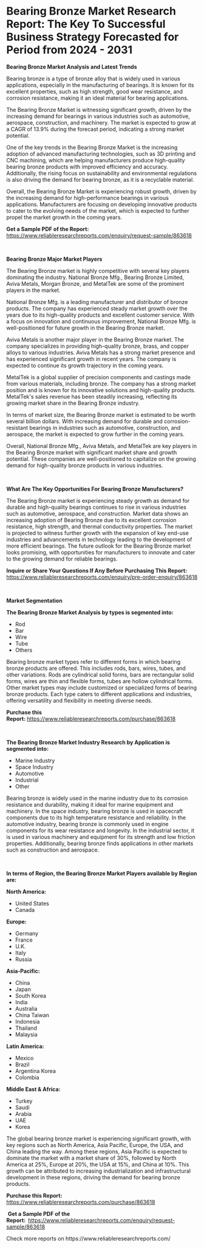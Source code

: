 <p><h1>Bearing Bronze Market Research Report: The Key To Successful Business Strategy Forecasted for Period from 2024 - 2031</h1></p><p><strong>Bearing Bronze Market Analysis and Latest Trends</strong></p>
<p><p>Bearing bronze is a type of bronze alloy that is widely used in various applications, especially in the manufacturing of bearings. It is known for its excellent properties, such as high strength, good wear resistance, and corrosion resistance, making it an ideal material for bearing applications.</p><p>The Bearing Bronze Market is witnessing significant growth, driven by the increasing demand for bearings in various industries such as automotive, aerospace, construction, and machinery. The market is expected to grow at a CAGR of 13.9% during the forecast period, indicating a strong market potential.</p><p>One of the key trends in the Bearing Bronze Market is the increasing adoption of advanced manufacturing technologies, such as 3D printing and CNC machining, which are helping manufacturers produce high-quality bearing bronze products with improved efficiency and accuracy. Additionally, the rising focus on sustainability and environmental regulations is also driving the demand for bearing bronze, as it is a recyclable material.</p><p>Overall, the Bearing Bronze Market is experiencing robust growth, driven by the increasing demand for high-performance bearings in various applications. Manufacturers are focusing on developing innovative products to cater to the evolving needs of the market, which is expected to further propel the market growth in the coming years.</p></p>
<p><strong>Get a Sample PDF of the Report:&nbsp;</strong> <a href="https://www.reliableresearchreports.com/enquiry/request-sample/863618">https://www.reliableresearchreports.com/enquiry/request-sample/863618</a></p>
<p>&nbsp;</p>
<p><strong>Bearing Bronze Major Market Players</strong></p>
<p><p>The Bearing Bronze market is highly competitive with several key players dominating the industry. National Bronze Mfg., Bearing Bronze Limited, Aviva Metals, Morgan Bronze, and MetalTek are some of the prominent players in the market.</p><p>National Bronze Mfg. is a leading manufacturer and distributor of bronze products. The company has experienced steady market growth over the years due to its high-quality products and excellent customer service. With a focus on innovation and continuous improvement, National Bronze Mfg. is well-positioned for future growth in the Bearing Bronze market.</p><p>Aviva Metals is another major player in the Bearing Bronze market. The company specializes in providing high-quality bronze, brass, and copper alloys to various industries. Aviva Metals has a strong market presence and has experienced significant growth in recent years. The company is expected to continue its growth trajectory in the coming years.</p><p>MetalTek is a global supplier of precision components and castings made from various materials, including bronze. The company has a strong market position and is known for its innovative solutions and high-quality products. MetalTek's sales revenue has been steadily increasing, reflecting its growing market share in the Bearing Bronze industry.</p><p>In terms of market size, the Bearing Bronze market is estimated to be worth several billion dollars. With increasing demand for durable and corrosion-resistant bearings in industries such as automotive, construction, and aerospace, the market is expected to grow further in the coming years.</p><p>Overall, National Bronze Mfg., Aviva Metals, and MetalTek are key players in the Bearing Bronze market with significant market share and growth potential. These companies are well-positioned to capitalize on the growing demand for high-quality bronze products in various industries.</p></p>
<p>&nbsp;</p>
<p><strong>What Are The Key Opportunities For Bearing Bronze Manufacturers?</strong></p>
<p><p>The Bearing Bronze market is experiencing steady growth as demand for durable and high-quality bearings continues to rise in various industries such as automotive, aerospace, and construction. Market data shows an increasing adoption of Bearing Bronze due to its excellent corrosion resistance, high strength, and thermal conductivity properties. The market is projected to witness further growth with the expansion of key end-use industries and advancements in technology leading to the development of more efficient bearings. The future outlook for the Bearing Bronze market looks promising, with opportunities for manufacturers to innovate and cater to the growing demand for reliable bearings.</p></p>
<p><strong>Inquire or Share Your Questions If Any Before Purchasing This Report:</strong> <a href="https://www.reliableresearchreports.com/enquiry/pre-order-enquiry/863618">https://www.reliableresearchreports.com/enquiry/pre-order-enquiry/863618</a></p>
<p>&nbsp;</p>
<p><strong>Market Segmentation</strong></p>
<p><strong>The Bearing Bronze Market Analysis by types is segmented into:</strong></p>
<p><ul><li>Rod</li><li>Bar</li><li>Wire</li><li>Tube</li><li>Others</li></ul></p>
<p><p>Bearing bronze market types refer to different forms in which bearing bronze products are offered. This includes rods, bars, wires, tubes, and other variations. Rods are cylindrical solid forms, bars are rectangular solid forms, wires are thin and flexible forms, tubes are hollow cylindrical forms. Other market types may include customized or specialized forms of bearing bronze products. Each type caters to different applications and industries, offering versatility and flexibility in meeting diverse needs.</p></p>
<p><strong>Purchase this Report:&nbsp;</strong><a href="https://www.reliableresearchreports.com/purchase/863618">https://www.reliableresearchreports.com/purchase/863618</a></p>
<p>&nbsp;</p>
<p><strong>The Bearing Bronze Market Industry Research by Application is segmented into:</strong></p>
<p><ul><li>Marine Industry</li><li>Space Industry</li><li>Automotive</li><li>Industrial</li><li>Other</li></ul></p>
<p><p>Bearing bronze is widely used in the marine industry due to its corrosion resistance and durability, making it ideal for marine equipment and machinery. In the space industry, bearing bronze is used in spacecraft components due to its high temperature resistance and reliability. In the automotive industry, bearing bronze is commonly used in engine components for its wear resistance and longevity. In the industrial sector, it is used in various machinery and equipment for its strength and low friction properties. Additionally, bearing bronze finds applications in other markets such as construction and aerospace.</p></p>
<p>&nbsp;</p>
<p><strong>In terms of Region, the Bearing Bronze Market Players available by Region are:</strong></p>
<p>
    <p> <strong> North America: </strong>
        <ul>
            <li>United States</li>
            <li>Canada</li>
        </ul>
        </p> 
    <p> <strong> Europe: </strong>
        <ul>
            <li>Germany</li>
            <li>France</li>
            <li>U.K.</li>
            <li>Italy</li>
            <li>Russia</li>
        </ul>
        </p> 
    <p> <strong> Asia-Pacific: </strong>
        <ul>
            <li>China</li>
            <li>Japan</li>
            <li>South Korea</li>
            <li>India</li>
            <li>Australia</li>
            <li>China Taiwan</li>
            <li>Indonesia</li>
            <li>Thailand</li>
            <li>Malaysia</li>
        </ul>
        </p> 
    <p> <strong> Latin America: </strong>
        <ul>
            <li>Mexico</li>
            <li>Brazil</li>
            <li>Argentina Korea</li>
            <li>Colombia</li>
        </ul>
        </p> 
    <p> <strong> Middle East & Africa: </strong>
        <ul>
            <li>Turkey</li>
            <li>Saudi</li>
            <li>Arabia</li>
            <li>UAE</li>
            <li>Korea</li>
        </ul>
    </p>
    </p>
<p><p>The global bearing bronze market is experiencing significant growth, with key regions such as North America, Asia Pacific, Europe, the USA, and China leading the way. Among these regions, Asia Pacific is expected to dominate the market with a market share of 30%, followed by North America at 25%, Europe at 20%, the USA at 15%, and China at 10%. This growth can be attributed to increasing industrialization and infrastructural development in these regions, driving the demand for bearing bronze products.</p></p>
<p><strong>Purchase this Report: </strong><a href="https://www.reliableresearchreports.com/purchase/863618">https://www.reliableresearchreports.com/purchase/863618</a></p>
<p>&nbsp;<strong>Get a Sample PDF of the Report:&nbsp;&nbsp;</strong><a href="https://www.reliableresearchreports.com/enquiry/request-sample/863618">https://www.reliableresearchreports.com/enquiry/request-sample/863618</a></p>
<p><strong></strong></p>
<p>Check more reports on https://www.reliableresearchreports.com/</p>